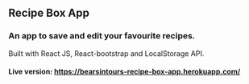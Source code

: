 ## Recipe Box App

### An app to save and edit your favourite recipes.

Built with React JS, React-bootstrap and LocalStorage API.

#### Live version: https://bearsintours-recipe-box-app.herokuapp.com/